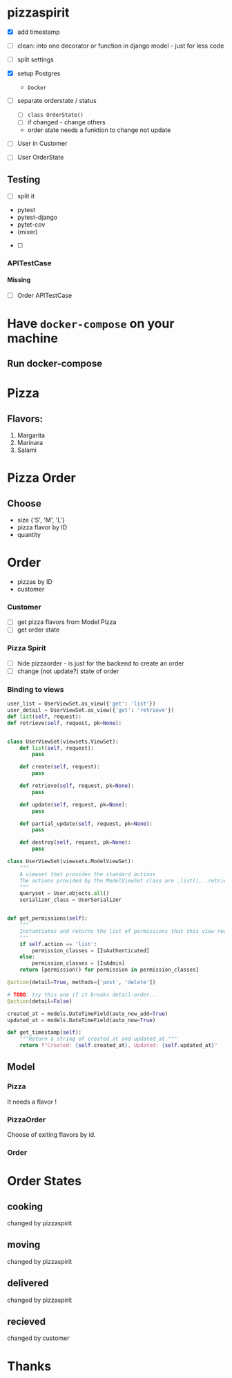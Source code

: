 # pizzaspirit
- [x] add timestamp
- [ ] clean:  into one decorator or function in django model - just for less code
- [ ] split settings
- [x] setup Postgres
    - `Docker`


- [ ] separate orderstate / status
    - [ ] ```class OrderState()```
    - [ ] if changed - change others
    - order state needs a funktion to change not update

- [ ] User in Customer
- [ ] User OrderState

## Testing
- [ ] split it
- pytest
- pytest-django
- pytet-cov
- (mixer)
- [ ]
### APITestCase
#### Missing
- [ ] Order APITestCase

# Have `docker-compose` on your machine
## Run docker-compose
# Pizza
## Flavors:
1. Margarita
2. Marinara
3. Salami

# Pizza Order
## Choose
- size {'S', 'M', 'L'}
- pizza flavor by ID
- quantity
# Order
- pizzas by ID
- customer

### Customer
- [ ] get pizza flavors from Model Pizza
- [ ] get order state

### Pizza Spirit
- [ ] hide pizzaorder - is just for the backend to create an order
- [ ] change (not update?) state of order

### Binding to views
```python
user_list = UserViewSet.as_view({'get': 'list'})
user_detail = UserViewSet.as_view({'get': 'retrieve'})
def list(self, request):
def retrieve(self, request, pk=None):


class UserViewSet(viewsets.ViewSet):
    def list(self, request):
        pass

    def create(self, request):
        pass

    def retrieve(self, request, pk=None):
        pass

    def update(self, request, pk=None):
        pass

    def partial_update(self, request, pk=None):
        pass

    def destroy(self, request, pk=None):
        pass

class UserViewSet(viewsets.ModelViewSet):
    """
    A viewset that provides the standard actions
    The actions provided by the ModelViewSet class are .list(), .retrieve(), .create(), .update(), .partial_update(), and .destroy().
    """
    queryset = User.objects.all()
    serializer_class = UserSerializer


def get_permissions(self):
    """
    Instantiates and returns the list of permissions that this view requires.
    """
    if self.action == 'list':
        permission_classes = [IsAuthenticated]
    else:
        permission_classes = [IsAdmin]
    return [permission() for permission in permission_classes]

@action(detail=True, methods=['post', 'delete'])

# TODO: try this one if it breaks detail-order...
@action(detail=False)
```
```python
created_at = models.DateTimeField(auto_now_add=True)
updated_at = models.DateTimeField(auto_now=True)

def get_timestamp(self):
    """Return a string of created_at and updated_at."""
    return f"Created: {self.created_at}, Updated: {self.updated_at}"
```
## Model
### Pizza
It needs a flavor !
### PizzaOrder
Choose of exiting flavors by id.
### Order

# Order States
## cooking
changed by pizzaspirit
## moving
changed by pizzaspirit
## delivered
changed by pizzaspirit
## recieved
changed by customer


# Thanks
